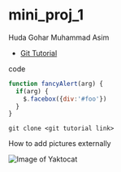 # mini_proj_1

Huda Gohar 
Muhammad Asim

* [Git Tutorial](/git.md)

code

```javascript
function fancyAlert(arg) {
  if(arg) {
    $.facebox({div:'#foo'})
  }
}
```
    git clone <git tutorial link>



How to add pictures externally 

![Image of Yaktocat](https://octodex.github.com/images/yaktocat.png)

